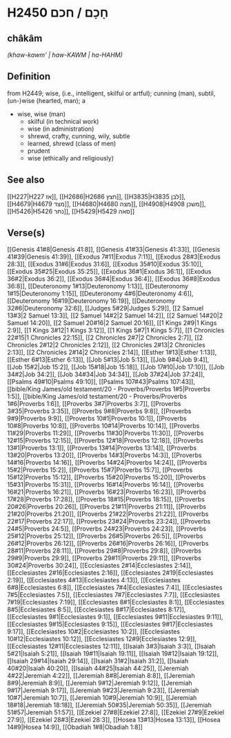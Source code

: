 # H2450 חָכָם / חכם

## châkâm

_(khaw-kawm' | haw-KAWM | ha-HAHM)_

## Definition

from H2449; wise, (i.e., intelligent, skilful or artful); cunning (man), subtil, (un-)wise (hearted, man); a

- wise, wise (man)
  - skilful (in technical work)
  - wise (in administration)
  - shrewd, crafty, cunning, wily, subtle
  - learned, shrewd (class of men)
  - prudent
  - wise (ethically and religiously)

## See also

[[H227|H227 אז]], [[H2686|H2686 חצץ]], [[H3835|H3835 לבן]], [[H4679|H4679 מצד]], [[H4680|H4680 מצה]], [[H4908|H4908 משכן]], [[H5426|H5426 נתר]], [[H5429|H5429 סאה]]

## Verse(s)

[[Genesis 41#8|Genesis 41:8]], [[Genesis 41#33|Genesis 41:33]], [[Genesis 41#39|Genesis 41:39]], [[Exodus 7#11|Exodus 7:11]], [[Exodus 28#3|Exodus 28:3]], [[Exodus 31#6|Exodus 31:6]], [[Exodus 35#10|Exodus 35:10]], [[Exodus 35#25|Exodus 35:25]], [[Exodus 36#1|Exodus 36:1]], [[Exodus 36#2|Exodus 36:2]], [[Exodus 36#4|Exodus 36:4]], [[Exodus 36#8|Exodus 36:8]], [[Deuteronomy 1#13|Deuteronomy 1:13]], [[Deuteronomy 1#15|Deuteronomy 1:15]], [[Deuteronomy 4#6|Deuteronomy 4:6]], [[Deuteronomy 16#19|Deuteronomy 16:19]], [[Deuteronomy 32#6|Deuteronomy 32:6]], [[Judges 5#29|Judges 5:29]], [[2 Samuel 13#3|2 Samuel 13:3]], [[2 Samuel 14#2|2 Samuel 14:2]], [[2 Samuel 14#20|2 Samuel 14:20]], [[2 Samuel 20#16|2 Samuel 20:16]], [[1 Kings 2#9|1 Kings 2:9]], [[1 Kings 3#12|1 Kings 3:12]], [[1 Kings 5#7|1 Kings 5:7]], [[1 Chronicles 22#15|1 Chronicles 22:15]], [[2 Chronicles 2#7|2 Chronicles 2:7]], [[2 Chronicles 2#12|2 Chronicles 2:12]], [[2 Chronicles 2#13|2 Chronicles 2:13]], [[2 Chronicles 2#14|2 Chronicles 2:14]], [[Esther 1#13|Esther 1:13]], [[Esther 6#13|Esther 6:13]], [[Job 5#13|Job 5:13]], [[Job 9#4|Job 9:4]], [[Job 15#2|Job 15:2]], [[Job 15#18|Job 15:18]], [[Job 17#10|Job 17:10]], [[Job 34#2|Job 34:2]], [[Job 34#34|Job 34:34]], [[Job 37#24|Job 37:24]], [[Psalms 49#10|Psalms 49:10]], [[Psalms 107#43|Psalms 107:43]], [[bible/King James/old testament/20 - Proverbs/Proverbs 1#5|Proverbs 1:5]], [[bible/King James/old testament/20 - Proverbs/Proverbs 1#6|Proverbs 1:6]], [[Proverbs 3#7|Proverbs 3:7]], [[Proverbs 3#35|Proverbs 3:35]], [[Proverbs 9#8|Proverbs 9:8]], [[Proverbs 9#9|Proverbs 9:9]], [[Proverbs 10#1|Proverbs 10:1]], [[Proverbs 10#8|Proverbs 10:8]], [[Proverbs 10#14|Proverbs 10:14]], [[Proverbs 11#29|Proverbs 11:29]], [[Proverbs 11#30|Proverbs 11:30]], [[Proverbs 12#15|Proverbs 12:15]], [[Proverbs 12#18|Proverbs 12:18]], [[Proverbs 13#1|Proverbs 13:1]], [[Proverbs 13#14|Proverbs 13:14]], [[Proverbs 13#20|Proverbs 13:20]], [[Proverbs 14#3|Proverbs 14:3]], [[Proverbs 14#16|Proverbs 14:16]], [[Proverbs 14#24|Proverbs 14:24]], [[Proverbs 15#2|Proverbs 15:2]], [[Proverbs 15#7|Proverbs 15:7]], [[Proverbs 15#12|Proverbs 15:12]], [[Proverbs 15#20|Proverbs 15:20]], [[Proverbs 15#31|Proverbs 15:31]], [[Proverbs 16#14|Proverbs 16:14]], [[Proverbs 16#21|Proverbs 16:21]], [[Proverbs 16#23|Proverbs 16:23]], [[Proverbs 17#28|Proverbs 17:28]], [[Proverbs 18#15|Proverbs 18:15]], [[Proverbs 20#26|Proverbs 20:26]], [[Proverbs 21#11|Proverbs 21:11]], [[Proverbs 21#20|Proverbs 21:20]], [[Proverbs 21#22|Proverbs 21:22]], [[Proverbs 22#17|Proverbs 22:17]], [[Proverbs 23#24|Proverbs 23:24]], [[Proverbs 24#5|Proverbs 24:5]], [[Proverbs 24#23|Proverbs 24:23]], [[Proverbs 25#12|Proverbs 25:12]], [[Proverbs 26#5|Proverbs 26:5]], [[Proverbs 26#12|Proverbs 26:12]], [[Proverbs 26#16|Proverbs 26:16]], [[Proverbs 28#11|Proverbs 28:11]], [[Proverbs 29#8|Proverbs 29:8]], [[Proverbs 29#9|Proverbs 29:9]], [[Proverbs 29#11|Proverbs 29:11]], [[Proverbs 30#24|Proverbs 30:24]], [[Ecclesiastes 2#14|Ecclesiastes 2:14]], [[Ecclesiastes 2#16|Ecclesiastes 2:16]], [[Ecclesiastes 2#19|Ecclesiastes 2:19]], [[Ecclesiastes 4#13|Ecclesiastes 4:13]], [[Ecclesiastes 6#8|Ecclesiastes 6:8]], [[Ecclesiastes 7#4|Ecclesiastes 7:4]], [[Ecclesiastes 7#5|Ecclesiastes 7:5]], [[Ecclesiastes 7#7|Ecclesiastes 7:7]], [[Ecclesiastes 7#19|Ecclesiastes 7:19]], [[Ecclesiastes 8#1|Ecclesiastes 8:1]], [[Ecclesiastes 8#5|Ecclesiastes 8:5]], [[Ecclesiastes 8#17|Ecclesiastes 8:17]], [[Ecclesiastes 9#1|Ecclesiastes 9:1]], [[Ecclesiastes 9#11|Ecclesiastes 9:11]], [[Ecclesiastes 9#15|Ecclesiastes 9:15]], [[Ecclesiastes 9#17|Ecclesiastes 9:17]], [[Ecclesiastes 10#2|Ecclesiastes 10:2]], [[Ecclesiastes 10#12|Ecclesiastes 10:12]], [[Ecclesiastes 12#9|Ecclesiastes 12:9]], [[Ecclesiastes 12#11|Ecclesiastes 12:11]], [[Isaiah 3#3|Isaiah 3:3]], [[Isaiah 5#21|Isaiah 5:21]], [[Isaiah 19#11|Isaiah 19:11]], [[Isaiah 19#12|Isaiah 19:12]], [[Isaiah 29#14|Isaiah 29:14]], [[Isaiah 31#2|Isaiah 31:2]], [[Isaiah 40#20|Isaiah 40:20]], [[Isaiah 44#25|Isaiah 44:25]], [[Jeremiah 4#22|Jeremiah 4:22]], [[Jeremiah 8#8|Jeremiah 8:8]], [[Jeremiah 8#9|Jeremiah 8:9]], [[Jeremiah 9#12|Jeremiah 9:12]], [[Jeremiah 9#17|Jeremiah 9:17]], [[Jeremiah 9#23|Jeremiah 9:23]], [[Jeremiah 10#7|Jeremiah 10:7]], [[Jeremiah 10#9|Jeremiah 10:9]], [[Jeremiah 18#18|Jeremiah 18:18]], [[Jeremiah 50#35|Jeremiah 50:35]], [[Jeremiah 51#57|Jeremiah 51:57]], [[Ezekiel 27#8|Ezekiel 27:8]], [[Ezekiel 27#9|Ezekiel 27:9]], [[Ezekiel 28#3|Ezekiel 28:3]], [[Hosea 13#13|Hosea 13:13]], [[Hosea 14#9|Hosea 14:9]], [[Obadiah 1#8|Obadiah 1:8]]